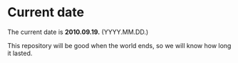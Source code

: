 # Current date

The current date is **2010.09.19.** (YYYY.MM.DD.)

This repository will be good when the world ends, so we will know how long it lasted.